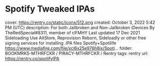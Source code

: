 # Spotify Tweaked IPAs

cover: https://rentry.co/static/icons/512.png
created: October 3, 2022 5:42 PM (UTC)
description: For both Jailbroken and Non-Jailbroken iDevices By TheRedSpecial#8311, member of r/FMHY Last updated 17 Dec 2021 Sideloading Use AltStore, Reprovision Reborn, Sideloadly or other free signing services for installing .IPA files Spotify+Spotilife https://www.mediafire.com/file/xcl6x25e976h8jx/Spoti...
folder: BOOKMRKS-MTHRFCKR / PIRACY-MTHRFCKR / Rentry
tags: rentry
url: https://rentry.co/spotifyIPA